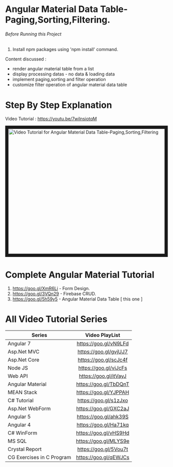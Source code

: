 # Angular Material Data Table-Paging,Sorting,Filtering.

###### Before Running this Project
 1. Install npm packages using 'npm install' command.
  
Content discussed : 
- render angular material table from a list
- display processing datas - no data & loading data
- implement paging,sorting and filter operation
- customize filter operation of angular material data table
 
 
 # Step By Step Explanation
 
 Video Tutorial : https://youtu.be/7wilnsiotqM
 
 <a href="http://www.youtube.com/watch?feature=player_embedded&v=7wilnsiotqM
" target="_blank"><img src="http://img.youtube.com/vi/7wilnsiotqM/0.jpg" 
alt="Video Tutorial for  Angular Material Data Table-Paging,Sorting,Filtering" width="500" height="400" border="10" /></a>


# Complete Angular Material Tutorial
1. https://goo.gl/XmR6Li - Form Design.  
2. https://goo.gl/3VQn29 - Firebase CRUD.
3. https://goo.gl/5h59y5 - Angular Material Data Table [ this one ]


# All Video Tutorial Series
| Series        | Video PlayList          |
| ------------- |:-------------:|
| Angular 7|https://goo.gl/vN9LFd  |
| Asp.Net MVC|https://goo.gl/gvjUJ7  |
| Asp.Net Core|https://goo.gl/scJc4f  |
| Node JS|https://goo.gl/viJcFs  |
| Web API|https://goo.gl/itVayJ  |
| Angular Material|https://goo.gl/TbDQnT  |
| MEAN Stack|https://goo.gl/YJPPAH  |
| C# Tutorial|https://goo.gl/s1zJxo  |
| Asp.Net WebForm|https://goo.gl/GXC2aJ  |
| Angular 5|https://goo.gl/ahk39S  |
| Angular 4|https://goo.gl/Ha71kq  |
| C# WinForm|https://goo.gl/vHS9Hd  |
| MS SQL|https://goo.gl/MLYS9e  |
| Crystal Report|https://goo.gl/5Vou7t  |
| CG Exercises in C Program|https://goo.gl/qEWJCs  |
